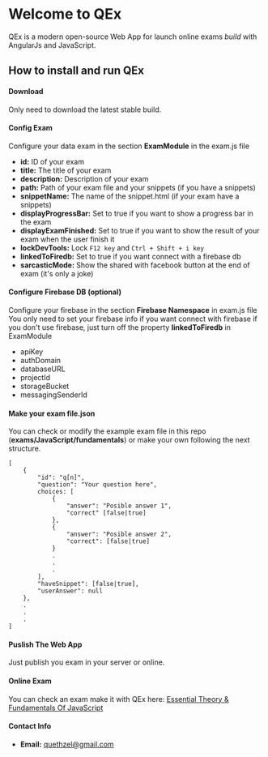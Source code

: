 # Welcome to QEx
QEx is a modern open-source Web App for launch online exams *build* with AngularJs and JavaScript.

How to install and run QEx
-------------------------------
#### Download

Only need to download the latest stable build.

#### Config Exam

Configure your data exam in the section **ExamModule** in the  exam.js file
* **id:** ID of your exam
* **title:** The title of your exam
* **description:** Description of your exam
* **path:** Path of your exam file and your snippets (if you have a snippets)
* **snippetName:** The name of the snippet.html (if your exam have a snippets)
* **displayProgressBar:** Set to true if you want to show a progress bar in the exam
* **displayExamFinished:** Set to true if you want to show the result of your exam when the user finish it
* **lockDevTools:** Lock `F12 key` and `Ctrl + Shift + i key`
* **linkedToFiredb:** Set to true if you want connect with a firebase db
* **sarcasticMode:** Show the shared with facebook button at the end of exam (it's only a joke)

#### Configure Firebase DB (optional)

Configure your firebase in the section **Firebase Namespace** in exam.js file
You only need to set your firebase info if you want connect with firebase if you don't use firebase, just turn off the property **linkedToFiredb** in ExamModule
* apiKey
* authDomain
* databaseURL
* projectId
* storageBucket
* messagingSenderId

#### Make your exam file.json 

You can check or modify the example exam file in this repo (**exams/JavaScript/fundamentals**) or make your own 
following the next structure. 

```
[
	{
		"id": "q[n]",
		"question": "Your question here",
		choices: [
			{
				"answer": "Posible answer 1",
				"correct" [false|true]
			},
			{
				"answer": "Posible answer 2",
				"correct": [false|true]
			}
			.
			.
			.
		],
		"haveSnippet": [false|true],
		"userAnswer": null
	},
	.
	.
	.
]
```
#### Puslish The Web App
Just publish you exam in your server or online.

#### Online Exam
You can check an exam make it with QEx here: [Essential Theory & Fundamentals Of JavaScript](https://jsexam-b9436.firebaseapp.com/#/results)

#### Contact Info
 * **Email:** [quethzel@gmail.com](mailto:quethzel@gmail.com)
